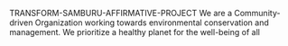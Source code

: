 TRANSFORM-SAMBURU-AFFIRMATIVE-PROJECT
We are a Community-driven Organization working towards environmental conservation and management. We prioritize a healthy planet for the well-being of all
